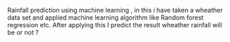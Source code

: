Rainfall prediction using machine learning , in this i have taken a wheather data set and applied machine learning algorithm like Random forest regression etc. After applying this I predict the result wheather rainfall will be or not ?
